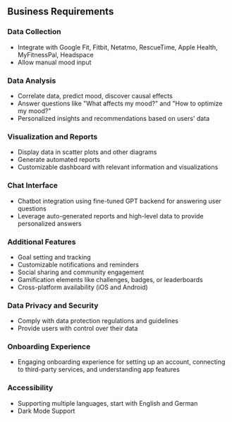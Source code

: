 Business Requirements
---------------------

### Data Collection

-   Integrate with Google Fit, Fitbit, Netatmo, RescueTime, Apple Health, MyFitnessPal, Headspace
-   Allow manual mood input

### Data Analysis

-   Correlate data, predict mood, discover causal effects
-   Answer questions like "What affects my mood?" and "How to optimize my mood?"
-   Personalized insights and recommendations based on users' data

### Visualization and Reports

-   Display data in scatter plots and other diagrams
-   Generate automated reports
-   Customizable dashboard with relevant information and visualizations

### Chat Interface

-   Chatbot integration using fine-tuned GPT backend for answering user questions
-   Leverage auto-generated reports and high-level data to provide personalized answers

### Additional Features

-   Goal setting and tracking
-   Customizable notifications and reminders
-   Social sharing and community engagement
-   Gamification elements like challenges, badges, or leaderboards
-   Cross-platform availability (iOS and Android)

### Data Privacy and Security

-   Comply with data protection regulations and guidelines
-   Provide users with control over their data

### Onboarding Experience

-   Engaging onboarding experience for setting up an account, connecting to third-party services, and understanding app features

### Accessibility

-   Supporting multiple languages, start with English and German
-   Dark Mode Support
